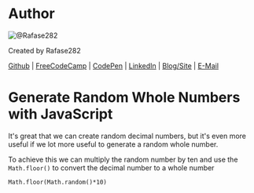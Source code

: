 # Author
![@Rafase282](https://avatars0.githubusercontent.com/Rafase282?&s=128)

Created by Rafase282

[Github](https://github.com/Rafase282) | [FreeCodeCamp](http://www.freecodecamp.com/rafase282) | [CodePen](http://codepen.io/Rafase282/) | [LinkedIn](https://www.linkedin.com/in/rafase282) | [Blog/Site](https://rafase282.wordpress.com/) | [E-Mail](mailto:rafase282@gmail.com)

# Generate Random Whole Numbers with JavaScript
It's great that we can create random decimal numbers, but it's even more useful if we lot more useful to generate a random whole number.

To achieve this we can multiply the random number by ten and use the `Math.floor()` to convert the decimal number to a whole number

`Math.floor(Math.random()*10)`
